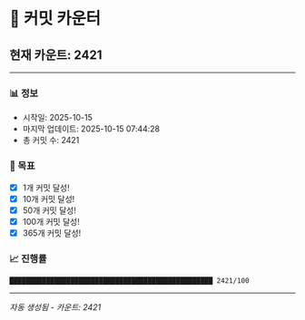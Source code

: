 # 🔢 커밋 카운터

## 현재 카운트: 2421

---

### 📊 정보
- 시작일: 2025-10-15
- 마지막 업데이트: 2025-10-15 07:44:28
- 총 커밋 수: 2421

### 🎯 목표
- [x] 1개 커밋 달성!
- [x] 10개 커밋 달성!
- [x] 50개 커밋 달성!
- [x] 100개 커밋 달성!
- [x] 365개 커밋 달성!

### 📈 진행률
```
██████████████████████████████████████████████████ 2421/100
```

---
*자동 생성됨 - 카운트: 2421*
